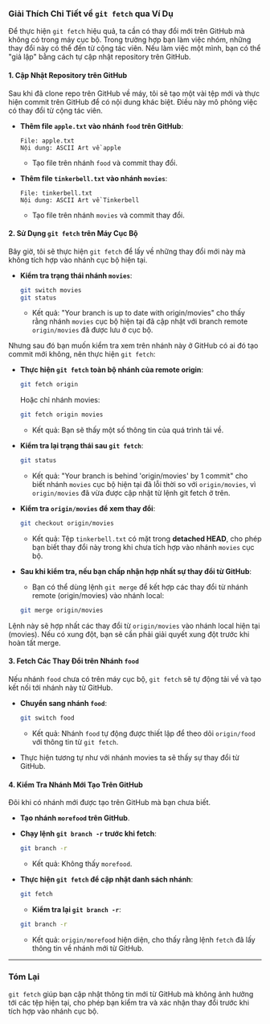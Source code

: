 ### Giải Thích Chi Tiết về `git fetch` qua Ví Dụ

Để thực hiện `git fetch` hiệu quả, ta cần có thay đổi mới trên GitHub mà không có trong máy cục bộ. Trong trường hợp bạn làm việc nhóm,
những thay đổi này có thể đến từ cộng tác viên. Nếu làm việc một mình, bạn có thể "giả lập" bằng cách tự cập nhật repository trên GitHub.

#### 1. Cập Nhật Repository trên GitHub

Sau khi đã clone repo trên GitHub về máy, tôi sẽ tạo một vài tệp mới và thực hiện commit trên GitHub để có nội dung khác biệt.
Điều này mô phỏng việc có thay đổi từ cộng tác viên.

- **Thêm file `apple.txt` vào nhánh `food` trên GitHub**:
  ```plaintext
  File: apple.txt
  Nội dung: ASCII Art về apple
  ```
  - Tạo file trên nhánh `food` và commit thay đổi.

- **Thêm file `tinkerbell.txt` vào nhánh `movies`**:
  ```plaintext
  File: tinkerbell.txt
  Nội dung: ASCII Art về Tinkerbell
  ```
  - Tạo file trên nhánh `movies` và commit thay đổi.

#### 2. Sử Dụng `git fetch` trên Máy Cục Bộ

Bây giờ, tôi sẽ thực hiện `git fetch` để lấy về những thay đổi mới này mà không tích hợp vào nhánh cục bộ hiện tại.

- **Kiểm tra trạng thái nhánh `movies`**:
  ```bash
  git switch movies
  git status
  ```
  - Kết quả: "Your branch is up to date with origin/movies" cho thấy rằng nhánh `movies` cục bộ hiện tại đã cập nhật với branch remote `origin/movies` đã được lưu ở cục bộ.

Nhưng sau đó bạn muốn kiểm tra xem trên nhánh này ở GitHub có ai đó tạo commit mới không, nên thực hiện `git fetch`:
- **Thực hiện `git fetch` toàn bộ nhánh của remote origin**:
  ```bash
  git fetch origin
  ```
  Hoặc chỉ nhánh movies:
  ```bash
  git fetch origin movies
  ```
  - Kết quả: Bạn sẽ thấy một số thông tin của quá trình tải về.

- **Kiểm tra lại trạng thái sau `git fetch`**:
  ```bash
  git status
  ```
  - Kết quả: "Your branch is behind 'origin/movies' by 1 commit" cho biết nhánh `movies` cục bộ hiện tại đã lỗi thời so với `origin/movies`,
  vì `origin/movies` đã vừa được cập nhật từ lệnh git fetch ở trên.

- **Kiểm tra `origin/movies` để xem thay đổi**:
  ```bash
  git checkout origin/movies
  ```
  - Kết quả: Tệp `tinkerbell.txt` có mặt trong **detached HEAD**, cho phép bạn biết thay đổi này trong khi chưa tích hợp vào nhánh `movies` cục bộ.

- **Sau khi kiểm tra, nếu bạn chấp nhận hợp nhất sự thay đổi từ GitHub**:
  - Bạn có thể dùng lệnh `git merge` để kết hợp các thay đổi từ nhánh remote (origin/movies) vào nhánh local:

  ```bash
  git merge origin/movies
  ```
Lệnh này sẽ hợp nhất các thay đổi từ `origin/movies` vào nhánh local hiện tại (movies). Nếu có xung đột, bạn sẽ cần phải giải quyết xung đột trước khi hoàn tất merge.
#### 3. Fetch Các Thay Đổi trên Nhánh `food`

Nếu nhánh `food` chưa có trên máy cục bộ, `git fetch` sẽ tự động tải về và tạo kết nối tới nhánh này từ GitHub.

- **Chuyển sang nhánh `food`**:
  ```bash
  git switch food
  ```
  - Kết quả: Nhánh `food` tự động được thiết lập để theo dõi `origin/food` với thông tin từ `git fetch`.
    
- Thực hiện tương tự như với nhánh movies ta sẽ thấy sự thay đổi từ GitHub.

#### 4. Kiểm Tra Nhánh Mới Tạo Trên GitHub

Đôi khi có nhánh mới được tạo trên GitHub mà bạn chưa biết.

- **Tạo nhánh `morefood` trên GitHub**.

- **Chạy lệnh `git branch -r` trước khi fetch**:
  ```bash
  git branch -r
  ```
  - Kết quả: Không thấy `morefood`.

- **Thực hiện `git fetch` để cập nhật danh sách nhánh**:
  ```bash
  git fetch
  ```
  - **Kiểm tra lại `git branch -r`**:
  ```bash
  git branch -r
  ```
  - Kết quả: `origin/morefood` hiện diện, cho thấy rằng lệnh `fetch` đã lấy thông tin về nhánh mới từ GitHub.

---

### Tóm Lại

`git fetch` giúp bạn cập nhật thông tin mới từ GitHub mà không ảnh hưởng tới các tệp hiện tại, cho phép bạn kiểm tra và xác nhận thay đổi trước khi tích hợp vào nhánh cục bộ.
